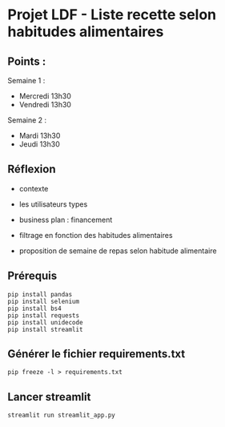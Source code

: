 # Projet LDF - Liste recette selon habitudes alimentaires

## Points :

Semaine 1 :

- Mercredi 13h30
- Vendredi 13h30

Semaine 2 :

- Mardi 13h30
- Jeudi 13h30

## Réflexion

- contexte
- les utilisateurs types
- business plan : financement

- filtrage en fonction des habitudes alimentaires
- proposition de semaine de repas selon habitude alimentaire

## Prérequis

```
pip install pandas
pip install selenium
pip install bs4
pip install requests
pip install unidecode
pip install streamlit
```

## Générer le fichier requirements.txt

```
pip freeze -l > requirements.txt
```

## Lancer streamlit

```
streamlit run streamlit_app.py
```
